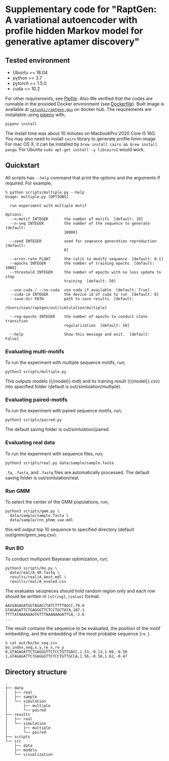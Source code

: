 # Supplementary code for "RaptGen: A variational autoencoder with profile hidden Markov model for generative aptamer discovery"

## Tested environment

* Ubuntu == 18.04
* python == 3.7
* pytorch == 1.5.0
* cuda == 10.2

For other requirements, see [Pipfile](Pipfile). Also We verified that the codes are runnable in the provided Docker environment (see [Dockerfile](Dockerfile)). Built image is available at [`natuski/raptgen-gpu`](https://hub.docker.com/repository/docker/natuski/raptgen-gpu) on docker hub. The requirements are installable using [pipenv](https://pipenv.pypa.io/en/latest/) with;

```shell
pipenv install
```

The install time was about 10 minutes on MacbookPro 2020 Core i5 16G. You may also need to install `cairo` library to generate profile hmm image. For mac OS X, it can be installed by `brew install cairo && brew install pango`. For Ubuntu `sudo apt-get install -y libcairo2` would work.

## Quickstart

All scripts has `--help` command that print the options and the arguments if required. For example,

```text
% python scripts/multiple.py --help 
Usage: multiple.py [OPTIONS]

  run experiment with multiple motif

Options:
  --n-motif INTEGER       the number of motifs  [default: 10]
  --n-seq INTEGER         the number of the sequence to generate  [default:
                          10000]

  --seed INTEGER          seed for seqeunce generation reproduction  [default:
                          0]

  --error-rate FLOAT      the ratio to modify sequence  [default: 0.1]
  --epochs INTEGER        the number of training epochs  [default: 1000]
  --threshold INTEGER     the number of epochs with no loss update to stop
                          training  [default: 50]

  --use-cuda / --no-cuda  use cuda if available  [default: True]
  --cuda-id INTEGER       the device id of cuda to run  [default: 0]
  --save-dir PATH         path to save results  [default:
                          /Users/niwn/raptgen/out/simlulation/multiple]

  --reg-epochs INTEGER    the number of epochs to conduct state transition
                          regularization  [default: 50]

  --help                  Show this message and exit.  [default: False]
```

### Evaluating multi-motifs

To run the experiment with multiple sequence motifs, run;

```shell
python3 scripts/multiple.py
```

This outputs models ({{model}}.mdl) and its training result ({{model}}.csv) into specified folder (default is out/simlulation/multiple).

### Evaluating paired-motifs

To run the experiment with paired sequence motifs, run;

```shell
python3 scripts/paired.py
```

The default saving folder is out/simlulation/paired.

### Evaluating real data

To run the experiment with sequence files, run;

```shell
python3 scripts/real.py data/sample/sample.fasta
```

`.fa`, `.fasta`, and `.fastq` files are automatically processed. The default saving folder is out/simlulation/real.

### Run GMM

To select the center of the GMM populations, run;

```shell
python3 scripts/gmm.py \
  data/sample/sample.fasta \
  data/sample/cnn_phmm_vae.mdl
```

this will output top 10 sequence to specified directory (default out/gmm/gmm_seq.csv).

### Run BO

To conduct multipoint Bayesian optimization, run;

```shell
python3 scripts/bo.py \
  data/real/A_4R.fastq \
  results/real/A_best.mdl \
  results/real/A_evaled.csv
```

The evaluates seuqneces should hold random region only and each row should be written in  `[string],[value]` format.

```text
AACGAGAGATGGTAGACCTATCTTTTAGCC,79.0
GTAGAGATTCTGAGGGTTCTCCTGCTATA,107.1
TTTTATAAAAAAGTGTTTAAAAAAGATTCA,-3.6
...
```

The result contains the sequence to be evaluated, the position of the motif embedding, and the embedding of the most probable sequence (`re_`).

```
% cat out/bo/bo_seq.csv
bo_index,seq,x,y,re_x,re_y
0,GTAGAGATTCTGAGGGTTCTCCTGTTGACC,1.53,-0.13,1.60,-0.50
1,GTAGAGATTCTGAGGGTTCTCCTGTTGCCA,1.56,-0.58,1.62,-0.47
```

## Directory structure

```text
.
├── data
│   ├── real
│   ├── sample
│   └── simulation
│       ├── multiple
│       └── paired
├── results
│   ├── real
│   └── simulation
│       ├── multiple
│       └── paired
├── scripts
└── src
    ├── data
    ├── models
    └── visualization
```
